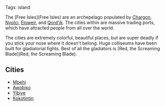 Tags: island

The [Free Isles](Free Isles) are an archepelago populated by [Chargon](Chargon), [Nyolci](Nyolci), [Eloweir](Eloweir), and [Qord'ik](Qord'ik). The cities within are massive trading ports, which have attracted people from all over the world.

The cities are extremely colorful, beautiful places, but are super deadly if you stick your nose where it doesn't belong. Huge colliseums have been built for gladiatorial fights. Best of all the gladiators is [Red, the Screaming Blade](Red, the Screaming Blade).

## Cities
- [Mpehi](Mpehi)
- [Awobiso](Awobiso)
- [Yibiye](Yibiye)
- [Kokotintin](Kokotintin)
